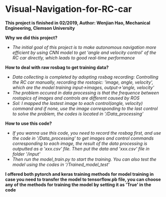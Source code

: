 # Visual-Navigation-for-RC-car

**This project is finished in 02/2019, Author: Wenjian Hao, Mechanical Engineering, Clemson University** <br />

__Why we did this project?__ <br />
- *The initial goal of this project is to make autonomous navigation more efficient by using CNN model to get 'angle and velocity control' of the RC car directly, which leads to good real-time performance*

__How to deal with raw rosbag to get training data?__<br />
- *Data collecting is completed by adopting rosbag recording: Controlling the RC car manually, recording the rostopic: 'image, angle, velocity', which are the model training input->images, output->'angle, velocity'*<br />
- *The problem occured in data processing is that the frequence between rostopics of images and controls are different caused by ROS*<br />
- *Sol: I mapped the lastest image to each control(angle, velocity) command and if none, use the image corresponding to the last control to solve the problem, the codes is located in '/Data_processing'*

__How to use this code?__<br />
- *If you wanna use this code, you need to record the rosbag first, and use the code in '/Data_processing' to get images and control commands corresponding to each image, the result of the data processing is outputted as a 'xxx.csv' file. Then put the data and 'xxx.csv' file in folder '/input'* 
- *Then run the model_train.py to start the training. You can also test the model using the codes in '/Trained_model_test'*

__I offered both pytorch and keras training methods for model training in case you need to transfer the model to tensorflow.pb file, you can choose any of the  methods for training the model by setting it as 'True' in the code__
